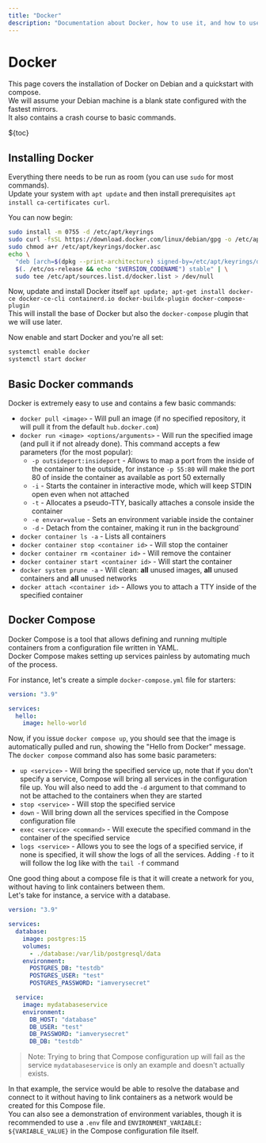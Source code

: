 ```yaml
---
title: "Docker"
description: "Documentation about Docker, how to use it, and how to use the Compose tool."
---
```


# Docker

This page covers the installation of Docker on Debian and a quickstart with compose.  
We will assume your Debian machine is a blank state configured with the fastest mirrors.  
It also contains a crash course to basic commands.

${toc}

## Installing Docker

Everything there needs to be run as room (you can use `sudo` for most commands).  
Update your system with `apt update` and then install prerequisites `apt install ca-certificates curl`.

You can now begin:

```bash
sudo install -m 0755 -d /etc/apt/keyrings
sudo curl -fsSL https://download.docker.com/linux/debian/gpg -o /etc/apt/keyrings/docker.asc
sudo chmod a+r /etc/apt/keyrings/docker.asc
echo \
  "deb [arch=$(dpkg --print-architecture) signed-by=/etc/apt/keyrings/docker.asc] https://download.docker.com/linux/debian \
  $(. /etc/os-release && echo "$VERSION_CODENAME") stable" | \
  sudo tee /etc/apt/sources.list.d/docker.list > /dev/null
```

Now, update and install Docker itself `apt update; apt-get install docker-ce docker-ce-cli containerd.io docker-buildx-plugin docker-compose-plugin`  
This will install the base of Docker but also the `docker-compose` plugin that we will use later.

Now enable and start Docker and you're all set:

```bash
systemctl enable docker
systemctl start docker
```

## Basic Docker commands

Docker is extremely easy to use and contains a few basic commands:

- `docker pull <image>` - Will pull an image (if no specified repository, it will pull it from the default `hub.docker.com`)
- `docker run <image> <options/arguments>` - Will run the specified image (and pull it if not already done). This command accepts a few parameters (for the most popular):
  - `-p outsideport:insideport` - Allows to map a port from the inside of the container to the outside, for instance `-p 55:80` will make the port 80 of inside the container as available as port 50 externally
  - `-i` - Starts the container in interactive mode, which will keep STDIN open even when not attached
  - `-t` - Allocates a pseudo-TTY, basically attaches a console inside the container
  - `-e envvar=value` - Sets an environment variable inside the container
  - `-d` - Detach from the container, making it run in the background`
- `docker container ls -a` - Lists all containers
- `docker container stop <container id>` - Will stop the container
- `docker container rm <container id>` - Will remove the container
- `docker container start <container id>` - Will start the container
- `docker system prune -a` - Will clean: **all** unused images, **all** unused containers and **all** unused networks
- `docker attach <container id>` - Allows you to attach a TTY inside of the specified container

## Docker Compose

Docker Compose is a tool that allows defining and running multiple containers from a configuration file written in YAML.  
Docker Compose makes setting up services painless by automating much of the process.

For instance, let's create a simple `docker-compose.yml` file for starters:

```yaml
version: "3.9"

services:
  hello:
    image: hello-world
```

Now, if you issue `docker compose up`, you should see that the image is automatically pulled and run, showing the "Hello from Docker" message.  
The `docker compose` command also has some basic parameters:

- `up <service>` - Will bring the specified service up, note that if you don't specify a service, Compose will bring all services in the configuration file up. You will also need to add the `-d` argument to that command to not be attached to the containers when they are started
- `stop <service>` - Will stop the specified service
- `down` - Will bring down all the services specified in the Compose configuration file
- `exec <service> <command>` - Will execute the specified command in the container of the specified service
- `logs <service>` - Allows you to see the logs of a specified service, if none is specified, it will show the logs of all the services. Adding `-f` to it will follow the log like with the `tail -f` command

One good thing about a compose file is that it will create a network for you, without having to link containers between them.  
Let's take for instance, a service with a database.

```yaml
version: "3.9"

services:
  database:
    image: postgres:15
    volumes:
      - ./database:/var/lib/postgresql/data
    environment:
      POSTGRES_DB: "testdb"
      POSTGRES_USER: "test"
      POSTGRES_PASSWORD: "iamverysecret"

  service:
    image: mydatabaseservice
    environment:
      DB_HOST: "database"
      DB_USER: "test"
      DB_PASSWORD: "iamverysecret"
      DB_DB: "testdb"
```

> Note: Trying to bring that Compose configuration up will fail as the service `mydatabaseservice` is only an example and doesn't actually exists.

In that example, the service would be able to resolve the database and connect to it without having to link containers as a network would be created for this Compose file.  
You can also see a demonstration of environment variables, though it is recommended to use a `.env` file and `ENVIRONMENT_VARIABLE: ${VARIABLE_VALUE}` in the Compose configuration file itself.
